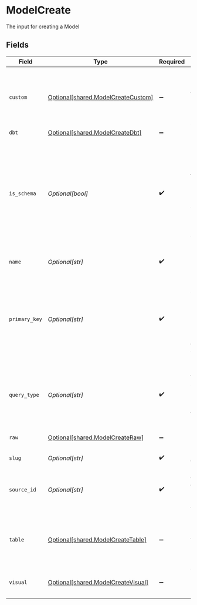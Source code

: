 # ModelCreate

The input for creating a Model


## Fields

| Field                                                                                                                                    | Type                                                                                                                                     | Required                                                                                                                                 | Description                                                                                                                              |
| ---------------------------------------------------------------------------------------------------------------------------------------- | ---------------------------------------------------------------------------------------------------------------------------------------- | ---------------------------------------------------------------------------------------------------------------------------------------- | ---------------------------------------------------------------------------------------------------------------------------------------- |
| `custom`                                                                                                                                 | [Optional[shared.ModelCreateCustom]](undefined/models/shared/modelcreatecustom.md)                                                       | :heavy_minus_sign:                                                                                                                       | Custom query for sources that doesn't support sql. For example, Airtable.                                                                |
| `dbt`                                                                                                                                    | [Optional[shared.ModelCreateDbt]](undefined/models/shared/modelcreatedbt.md)                                                             | :heavy_minus_sign:                                                                                                                       | N/A                                                                                                                                      |
| `is_schema`                                                                                                                              | *Optional[bool]*                                                                                                                         | :heavy_check_mark:                                                                                                                       | If is_schema is true, the model is just used to build other models.<br/>Either as part of visual querying, or as the root of a visual query. |
| `name`                                                                                                                                   | *Optional[str]*                                                                                                                          | :heavy_check_mark:                                                                                                                       | The name of the model                                                                                                                    |
| `primary_key`                                                                                                                            | *Optional[str]*                                                                                                                          | :heavy_check_mark:                                                                                                                       | The primary key will be null if the query doesn't get directly synced (e.g. a relationship table for visual querying)                    |
| `query_type`                                                                                                                             | *Optional[str]*                                                                                                                          | :heavy_check_mark:                                                                                                                       | The type of the query. Available options: custom, raw_sql, tabel, dbt and visual.                                                        |
| `raw`                                                                                                                                    | [Optional[shared.ModelCreateRaw]](undefined/models/shared/modelcreateraw.md)                                                             | :heavy_minus_sign:                                                                                                                       | Standard raw SQL query                                                                                                                   |
| `slug`                                                                                                                                   | *Optional[str]*                                                                                                                          | :heavy_check_mark:                                                                                                                       | The slug of the model                                                                                                                    |
| `source_id`                                                                                                                              | *Optional[str]*                                                                                                                          | :heavy_check_mark:                                                                                                                       | The id of the source that model is connected to                                                                                          |
| `table`                                                                                                                                  | [Optional[shared.ModelCreateTable]](undefined/models/shared/modelcreatetable.md)                                                         | :heavy_minus_sign:                                                                                                                       | Table-based query that fetches on a table instead of SQL                                                                                 |
| `visual`                                                                                                                                 | [Optional[shared.ModelCreateVisual]](undefined/models/shared/modelcreatevisual.md)                                                       | :heavy_minus_sign:                                                                                                                       | Visual query, used by audience                                                                                                           |